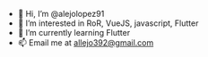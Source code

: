 - 👋 Hi, I’m @alejolopez91
- 👀 I’m interested in RoR, VueJS, javascript, Flutter
- 🌱 I’m currently learning Flutter
- 📫 Email me at allejo392@gmail.com

<!---
alejolopez91/alejolopez91 is a ✨ special ✨ repository because its `README.md` (this file) appears on your GitHub profile.
You can click the Preview link to take a look at your changes.
--->
